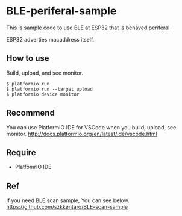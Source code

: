 # BLE-periferal-sample

This is sample code to use BLE at ESP32 that is behaved periferal

ESP32 adverties macaddress itself.

## How to use

Build, upload, and see monitor.

```shell-session
$ platformio run
$ platformio run --target upload
$ platformio device monitor
```

## Recommend

You can use PlatformIO IDE for VSCode when you build, upload, see monitor.
http://docs.platformio.org/en/latest/ide/vscode.html

## Require

- PlatfomrIO IDE

## Ref

If you need BLE scan sample, You can see below.
https://github.com/szkkentaro/BLE-scan-sample